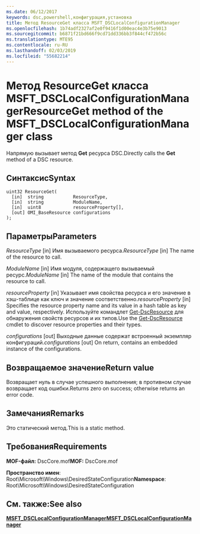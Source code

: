 ```yaml
---
ms.date: 06/12/2017
keywords: dsc,powershell,конфигурация,установка
title: Метод ResourceGet класса MSFT_DSCLocalConfigurationManager
ms.openlocfilehash: 1b74adf2327af2e0f9416f1d00eac4e3b75e9013
ms.sourcegitcommit: b6871f21bd666f9cd71dd336bb3f844cf472b56c
ms.translationtype: MTE95
ms.contentlocale: ru-RU
ms.lasthandoff: 02/03/2019
ms.locfileid: "55682214"
---
```

# <a name="resourceget-method-of-the-msftdsclocalconfigurationmanager-class"></a><span data-ttu-id="b0ad8-103">Метод ResourceGet класса MSFT_DSCLocalConfigurationManager</span><span class="sxs-lookup"><span data-stu-id="b0ad8-103">ResourceGet method of the MSFT_DSCLocalConfigurationManager class</span></span>

<span data-ttu-id="b0ad8-104">Напрямую вызывает метод **Get** ресурса DSC.</span><span class="sxs-lookup"><span data-stu-id="b0ad8-104">Directly calls the **Get** method of a DSC resource.</span></span>

## <a name="syntax"></a><span data-ttu-id="b0ad8-105">Синтаксис</span><span class="sxs-lookup"><span data-stu-id="b0ad8-105">Syntax</span></span>

```mof
uint32 ResourceGet(
  [in]  string           ResourceType,
  [in]  string           ModuleName,
  [in]  uint8            resourceProperty[],
  [out] OMI_BaseResource configurations
);
```

## <a name="parameters"></a><span data-ttu-id="b0ad8-106">Параметры</span><span class="sxs-lookup"><span data-stu-id="b0ad8-106">Parameters</span></span>

<span data-ttu-id="b0ad8-107">*ResourceType* \[in\] Имя вызываемого ресурса.</span><span class="sxs-lookup"><span data-stu-id="b0ad8-107">*ResourceType* \[in\] The name of the resource to call.</span></span>

<span data-ttu-id="b0ad8-108">*ModuleName* \[in\] Имя модуля, содержащего вызываемый ресурс.</span><span class="sxs-lookup"><span data-stu-id="b0ad8-108">*ModuleName* \[in\] The name of the module that contains the resource to call.</span></span>

<span data-ttu-id="b0ad8-109">*resourceProperty* \[in\] Указывает имя свойства ресурса и его значение в хэш-таблице как ключ и значение соответственно.</span><span class="sxs-lookup"><span data-stu-id="b0ad8-109">*resourceProperty* \[in\] Specifies the resource property name and its value in a hash table as key and value, respectively.</span></span> <span data-ttu-id="b0ad8-110">Используйте командлет [Get-DscResource](/powershell/module/PSDesiredStateConfiguration/Get-DscResource) для обнаружения свойств ресурсов и их типов.</span><span class="sxs-lookup"><span data-stu-id="b0ad8-110">Use the [Get-DscResource](/powershell/module/PSDesiredStateConfiguration/Get-DscResource) cmdlet to discover resource properties and their types.</span></span>

<span data-ttu-id="b0ad8-111">*configurations* \[out\] Выходные данные содержат встроенный экземпляр конфигураций.</span><span class="sxs-lookup"><span data-stu-id="b0ad8-111">*configurations* \[out\] On return, contains an embedded instance of the configurations.</span></span>

## <a name="return-value"></a><span data-ttu-id="b0ad8-112">Возвращаемое значение</span><span class="sxs-lookup"><span data-stu-id="b0ad8-112">Return value</span></span>

<span data-ttu-id="b0ad8-113">Возвращает нуль в случае успешного выполнения; в противном случае возвращает код ошибки.</span><span class="sxs-lookup"><span data-stu-id="b0ad8-113">Returns zero on success; otherwise returns an error code.</span></span>

## <a name="remarks"></a><span data-ttu-id="b0ad8-114">Замечания</span><span class="sxs-lookup"><span data-stu-id="b0ad8-114">Remarks</span></span>

<span data-ttu-id="b0ad8-115">Это статический метод.</span><span class="sxs-lookup"><span data-stu-id="b0ad8-115">This is a static method.</span></span>

## <a name="requirements"></a><span data-ttu-id="b0ad8-116">Требования</span><span class="sxs-lookup"><span data-stu-id="b0ad8-116">Requirements</span></span>

<span data-ttu-id="b0ad8-117">**MOF-файл:** DscCore.mof</span><span class="sxs-lookup"><span data-stu-id="b0ad8-117">**MOF:** DscCore.mof</span></span>

<span data-ttu-id="b0ad8-118">**Пространство имен**: Root\Microsoft\Windows\DesiredStateConfiguration</span><span class="sxs-lookup"><span data-stu-id="b0ad8-118">**Namespace**: Root\Microsoft\Windows\DesiredStateConfiguration</span></span>

## <a name="see-also"></a><span data-ttu-id="b0ad8-119">См. также:</span><span class="sxs-lookup"><span data-stu-id="b0ad8-119">See also</span></span>

[<span data-ttu-id="b0ad8-120">**MSFT_DSCLocalConfigurationManager**</span><span class="sxs-lookup"><span data-stu-id="b0ad8-120">**MSFT_DSCLocalConfigurationManager**</span></span>](msft-dsclocalconfigurationmanager.md)